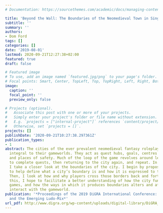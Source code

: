```yaml
---
# Documentation: https://sourcethemes.com/academic/docs/managing-content/

title: 'Beyond the Wall: The Boundaries of the Neomedieval Town in Singleplayer Roleplaying Games'
subtitle: ''
summary: ''
authors:
- Dom Ford
tags: []
categories: []
date: '2019-08-01'
lastmod: 2020-09-21T12:27:38+02:00
featured: true
draft: false

# Featured image
# To use, add an image named `featured.jpg/png` to your page's folder.
# Focal points: Smart, Center, TopLeft, Top, TopRight, Left, Right, BottomLeft, Bottom, BottomRight.
image:
  caption: ''
  focal_point: ''
  preview_only: false

# Projects (optional).
#   Associate this post with one or more of your projects.
#   Simply enter your project's folder or file name without extension.
#   E.g. `projects = ["internal-project"]` references `content/project/deep-learning/index.md`.
#   Otherwise, set `projects = []`.
projects: []
publishDate: '2020-09-21T10:27:38.297361Z'
publication_types:
- 1
abstract: The cities of the ever prevalent neomedieval fantasy roleplaying game are
  integral to their gameworlds. They act as quest hubs, goals, centres for action
  and places of safety. Much of the loop of the game revolves around leaving the city
  to complete quests, then returning to the city again, and repeat. In this paper,
  I take a closer look at the boundaries of the city. I begin by proposing a model
  to help define what a city’s boundary is and how it is expressed to the player.
  Then, I look at how and why players cross those borders back and forth. Through
  this, I hope to facilitate a better understanding of how the city functions in roleplaying
  games, and how the ways in which it produces boundaries alters and affects how players
  interact with the gameworld.
publication: '*Proceedings of the 2019 DiGRA International Conference: Game, Play
  and the Emerging Ludo-Mix*'
url_pdf: http://www.digra.org/wp-content/uploads/digital-library/DiGRA_2019_paper_97.pdf
---
```

